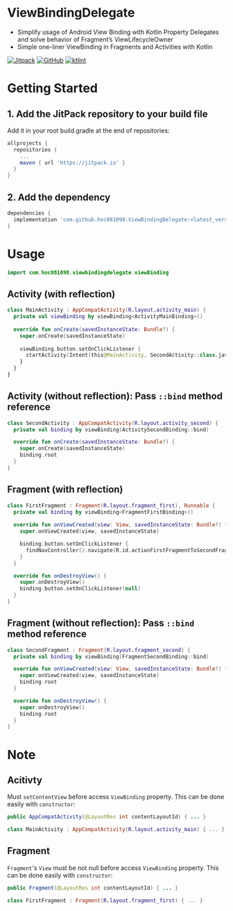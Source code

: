 # ViewBindingDelegate
- Simplify usage of Android View Binding with Kotlin Property Delegates and solve behavior of Fragment’s ViewLifecycleOwner
- Simple one-liner ViewBinding in Fragments and Activities with Kotlin

[![Jitpack](https://jitpack.io/v/hoc081098/ViewBindingDelegate.svg)](https://jitpack.io/#hoc081098/ViewBindingDelegate)
[![GitHub](https://img.shields.io/github/license/hoc081098/ViewBindingDelegate?color=4EB1BA)](https://opensource.org/licenses/MIT)
[![ktlint](https://img.shields.io/badge/code%20style-%E2%9D%A4-FF4081.svg)](https://ktlint.github.io/)

# Getting Started

## 1. Add the JitPack repository to your build file
Add it in your root build.gradle at the end of repositories:
```gradle
allprojects {
  repositories {
    ...
    maven { url 'https://jitpack.io' }
  }
}
```

## 2. Add the dependency

```gradle
dependencies {
  implementation 'com.github.hoc081098:ViewBindingDelegate:<latest_version>'
}
```

# Usage

```kotlin
import com.hoc081098.viewbindingdelegate.viewBinding
```

## Activity (with reflection)
```kotlin
class MainActivity : AppCompatActivity(R.layout.activity_main) {
  private val viewBinding by viewBinding<ActivityMainBinding>()
  
  override fun onCreate(savedInstanceState: Bundle?) {
    super.onCreate(savedInstanceState)
    
    viewBinding.button.setOnClickListener {
      startActivity(Intent(this@MainActivity, SecondActivity::class.java))
    }
  }
}
```

## Activity (without reflection): Pass `::bind` method reference
```kotlin
class SecondActivity : AppCompatActivity(R.layout.activity_second) {
  private val binding by viewBinding(ActivitySecondBinding::bind)

  override fun onCreate(savedInstanceState: Bundle?) {
    super.onCreate(savedInstanceState)
    binding.root
  }
}
```

## Fragment (with reflection)
```kotlin
class FirstFragment : Fragment(R.layout.fragment_first), Runnable {
  private val binding by viewBinding<FragmentFirstBinding>()
  
  override fun onViewCreated(view: View, savedInstanceState: Bundle?) {
    super.onViewCreated(view, savedInstanceState)

    binding.button.setOnClickListener {
      findNavController().navigate(R.id.actionFirstFragmentToSecondFragment)
    }
  }

  override fun onDestroyView() {
    super.onDestroyView()
    binding.button.setOnClickListener(null)
  }
}
```

## Fragment (without reflection): Pass `::bind` method reference
```kotlin
class SecondFragment : Fragment(R.layout.fragment_second) {
  private val binding by viewBinding(FragmentSecondBinding::bind)

  override fun onViewCreated(view: View, savedInstanceState: Bundle?) {
    super.onViewCreated(view, savedInstanceState)
    binding.root
  }

  override fun onDestroyView() {
    super.onDestroyView()
    binding.root
  }
}
```

# Note

## Acitivty
  Must `setContentView` before access `ViewBinding` property. This can be done easily with `constructor`:
  ```java
  public AppCompatActivity(@LayoutRes int contentLayoutId) { ... }
  ```
  ```kotlin
  class MainActivity : AppCompatActivity(R.layout.activity_main) { ... }
  ```

## Fragment
  `Fragment`'s `View` must be not null before access `ViewBinding` property. This can be done easily with `constructor`:
  ```java
  public Fragment(@LayoutRes int contentLayoutId) { ... }
  ```
  ```kotlin
  class FirstFragment : Fragment(R.layout.fragment_first) { ... }
  ```
